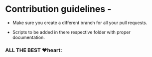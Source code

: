 # Contribution guidelines -

* Make sure you create a different branch for all your pull requests.

* Scripts to be added in there respective folder with proper documentation.

### ALL THE BEST :heart:heart:
